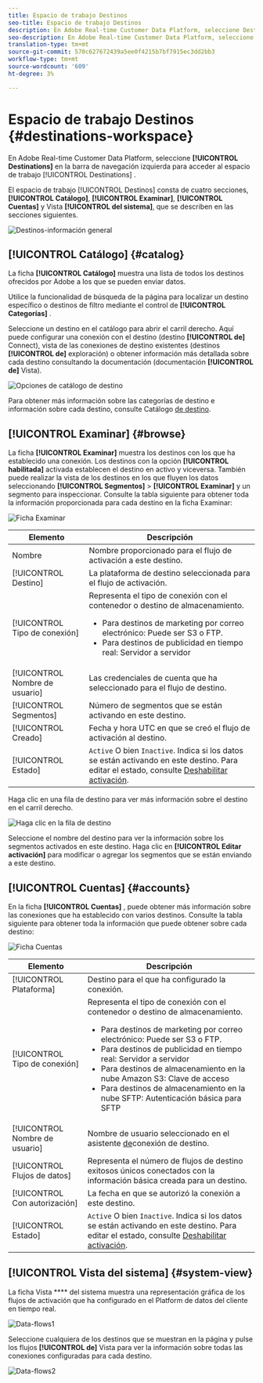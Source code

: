 ```yaml
---
title: Espacio de trabajo Destinos
seo-title: Espacio de trabajo Destinos
description: En Adobe Real-time Customer Data Platform, seleccione Destinos en la barra de navegación izquierda para acceder al espacio de trabajo de destinos.
seo-description: En Adobe Real-time Customer Data Platform, seleccione Destinos en la barra de navegación izquierda para acceder al espacio de trabajo de destinos.
translation-type: tm+mt
source-git-commit: 570c627672439a5ee0f4215b7bf7915ec3dd2bb3
workflow-type: tm+mt
source-wordcount: '609'
ht-degree: 3%

---
```



# Espacio de trabajo Destinos {#destinations-workspace}

En Adobe Real-time Customer Data Platform, seleccione **[!UICONTROL Destinations]** en la barra de navegación izquierda para acceder al espacio de trabajo [!UICONTROL Destinations] .

El espacio de trabajo [!UICONTROL Destinos] consta de cuatro secciones, **[!UICONTROL Catálogo]**, **[!UICONTROL Examinar]**, **[!UICONTROL Cuentas]** y Vista **[!UICONTROL del sistema]**, que se describen en las secciones siguientes.

![Destinos-información general](/help/rtcdp/destinations/assets/destinations-overview.png)

## [!UICONTROL Catálogo] {#catalog}

La ficha **[!UICONTROL Catálogo]** muestra una lista de todos los destinos ofrecidos por Adobe a los que se pueden enviar datos.

Utilice la funcionalidad de búsqueda de la página para localizar un destino específico o destinos de filtro mediante el control de **[!UICONTROL Categorías]** .

Seleccione un destino en el catálogo para abrir el carril derecho. Aquí puede configurar una conexión con el destino (destino **[!UICONTROL de]** Connect), vista de las conexiones de destino existentes (destinos **[!UICONTROL de]** exploración) o obtener información más detallada sobre cada destino consultando la documentación (documentación **[!UICONTROL de]** Vista).

![Opciones de catálogo de destino](/help/rtcdp/destinations/assets/destination-ui-catalog-options.png)

Para obtener más información sobre las categorías de destino e información sobre cada destino, consulte Catálogo [de destino](/help/rtcdp/destinations/destinations-catalog.md).

## [!UICONTROL Examinar] {#browse}

La ficha **[!UICONTROL Examinar]** muestra los destinos con los que ha establecido una conexión. Los destinos con la opción **[!UICONTROL habilitada]** activada establecen el destino en activo y viceversa. También puede realizar la vista de los destinos en los que fluyen los datos seleccionando **[!UICONTROL Segmentos]** > **[!UICONTROL Examinar]** y un segmento para inspeccionar. Consulte la tabla siguiente para obtener toda la información proporcionada para cada destino en la ficha Examinar:

![Ficha Examinar](/help/rtcdp/destinations/assets/browse-tab.png)

| Elemento | Descripción |
---------|----------
| Nombre | Nombre proporcionado para el flujo de activación a este destino. |
| [!UICONTROL Destino] | La plataforma de destino seleccionada para el flujo de activación. |
| [!UICONTROL Tipo de conexión] | Representa el tipo de conexión con el contenedor o destino de almacenamiento. <ul><li>Para destinos de marketing por correo electrónico: Puede ser S3 o FTP.</li><li>Para destinos de publicidad en tiempo real: Servidor a servidor</li></ul> |
| [!UICONTROL Nombre de usuario] | Las credenciales de cuenta que ha seleccionado para el flujo de destino. |
| [!UICONTROL Segmentos] | Número de segmentos que se están activando en este destino. |
| [!UICONTROL Creado] | Fecha y hora UTC en que se creó el flujo de activación al destino. |
| [!UICONTROL Estado] | `Active` O bien `Inactive`. Indica si los datos se están activando en este destino. Para editar el estado, consulte [Deshabilitar activación](/help/rtcdp/destinations/activate-destinations.md#disable-activation). |

Haga clic en una fila de destino para ver más información sobre el destino en el carril derecho.

![Haga clic en la fila de destino](/help/rtcdp/destinations/assets/click-destination-row.png)

Seleccione el nombre del destino para ver la información sobre los segmentos activados en este destino. Haga clic en **[!UICONTROL Editar activación]** para modificar o agregar los segmentos que se están enviando a este destino.

## [!UICONTROL Cuentas] {#accounts}

En la ficha **[!UICONTROL Cuentas]** , puede obtener más información sobre las conexiones que ha establecido con varios destinos. Consulte la tabla siguiente para obtener toda la información que puede obtener sobre cada destino:

![Ficha Cuentas](/help/rtcdp/destinations/assets/accounts-tab.png)

| Elemento | Descripción |
---------|----------
| [!UICONTROL Plataforma] | Destino para el que ha configurado la conexión. |
| [!UICONTROL Tipo de conexión] | Representa el tipo de conexión con el contenedor o destino de almacenamiento. <ul><li>Para destinos de marketing por correo electrónico: Puede ser S3 o FTP.</li><li>Para destinos de publicidad en tiempo real: Servidor a servidor</li><li>Para destinos de almacenamiento en la nube Amazon S3: Clave de acceso </li><li>Para destinos de almacenamiento en la nube SFTP: Autenticación básica para SFTP</li></ul> |
| [!UICONTROL Nombre de usuario] | Nombre de usuario seleccionado en el asistente [de](/help/rtcdp/destinations/email-marketing-destinations.md#connect-destination)conexión de destino. |
| [!UICONTROL Flujos de datos] | Representa el número de flujos de destino exitosos únicos conectados con la información básica creada para un destino. |
| [!UICONTROL Con autorización] | La fecha en que se autorizó la conexión a este destino. |
| [!UICONTROL Estado] | `Active` O bien `Inactive`. Indica si los datos se están activando en este destino. Para editar el estado, consulte [Deshabilitar activación](/help/rtcdp/destinations/activate-destinations.md#disable-activation). |

## [!UICONTROL Vista del sistema] {#system-view}

La ficha Vista **** del sistema muestra una representación gráfica de los flujos de activación que ha configurado en el Platform de datos del cliente en tiempo real.

![Data-flows1](/help/rtcdp/destinations/assets/data-flows1.png)

Seleccione cualquiera de los destinos que se muestran en la página y pulse los flujos **[!UICONTROL de]** Vista para ver la información sobre todas las conexiones configuradas para cada destino.

![Data-flows2](/help/rtcdp/destinations/assets/data-flows2.png)
